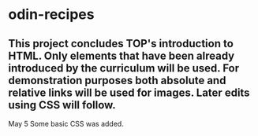 # odin-recipes
This project concludes TOP's introduction to HTML.
Only elements that have been already introduced by the curriculum will be used.
For demonstration purposes both absolute and relative links will be used for images.
Later edits using CSS will follow.
---
May 5
Some basic CSS was added.